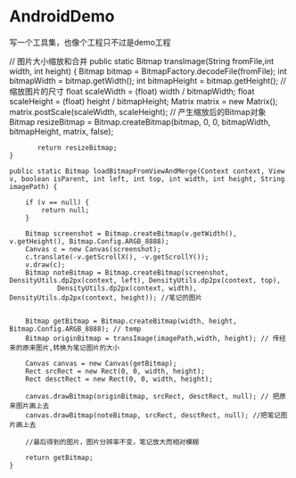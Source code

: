 # AndroidDemo
写一个工具集，也像个工程只不过是demo工程



// 图片大小缩放和合并
public static Bitmap transImage(String fromFile,int width, int height)
    {
            Bitmap bitmap = BitmapFactory.decodeFile(fromFile);
            int bitmapWidth = bitmap.getWidth();
            int bitmapHeight = bitmap.getHeight();
            // 缩放图片的尺寸
            float scaleWidth = (float) width / bitmapWidth;
            float scaleHeight = (float) height / bitmapHeight;
            Matrix matrix = new Matrix();
            matrix.postScale(scaleWidth, scaleHeight);
            // 产生缩放后的Bitmap对象
            Bitmap resizeBitmap = Bitmap.createBitmap(bitmap, 0, 0, bitmapWidth, bitmapHeight, matrix, false);

           return resizeBitmap;
    }

    public static Bitmap loadBitmapFromViewAndMerge(Context context, View v, boolean isParent, int left, int top, int width, int height, String imagePath) {

        if (v == null) {
            return null;
        }

        Bitmap screenshot = Bitmap.createBitmap(v.getWidth(), v.getHeight(), Bitmap.Config.ARGB_8888);
        Canvas c = new Canvas(screenshot);
        c.translate(-v.getScrollX(), -v.getScrollY());
        v.draw(c);
        Bitmap noteBitmap = Bitmap.createBitmap(screenshot, DensityUtils.dp2px(context, left), DensityUtils.dp2px(context, top),
                DensityUtils.dp2px(context, width), DensityUtils.dp2px(context, height)); //笔记的图片
        

        Bitmap getBitmap = Bitmap.createBitmap(width, height, Bitmap.Config.ARGB_8888); // temp
        Bitmap originBitmap = transImage(imagePath,width, height); // 传经来的原来图片,转换为笔记图片的大小

        Canvas canvas = new Canvas(getBitmap);
        Rect srcRect = new Rect(0, 0, width, height);
        Rect desctRect = new Rect(0, 0, width, height);
        
        canvas.drawBitmap(originBitmap, srcRect, desctRect, null); // 把原来图片画上去
        canvas.drawBitmap(noteBitmap, srcRect, desctRect, null); //把笔记图片画上去

        //最后得到的图片，图片分辨率不变，笔记放大而相对模糊

        return getBitmap;
    }
